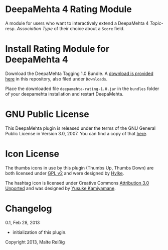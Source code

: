 # DeepaMehta 4 Rating Module

A module for users who want to interactively extend a DeepaMehta 4 _Topic_- resp. _Association Type_ of their choice about a `Score` field.

# Install Rating Module for DeepaMehta 4

Download the DeepaMehta Tagging 1.0 Bundle. A [download is provided here](https://github.com/downloads/mukil/dm4.rating/deepamehta-rating-0.1.jar) in this repository, also filed under `Downloads`.

Place the downloaded file `deepamehta-rating-1.0.jar` in the `bundles` folder of your deepamehta installation and restart DeepaMehta.

# GNU Public License

This DeepaMehta plugin is released under the terms of the GNU General Public License in Version 3.0, 2007. You can find a copy of that [here](http://www.gnu.org/licenses/gpl).

# Icon License

The thumbs icons in use by this plugin (Thumbs Up, Thumbs Down) are both licensed under [GPL v2](http://www.gnu.org/licenses/gpl-2.0.html) and were designed by [Hylke](http://www.bomahy.nl).

The hashtag icon is licensed under Creative Commons [Attribution 3.0 Unported](http://creativecommons.org/licenses/by/3.0/) and was designed by [Yusuke Kamiyamane](http://p.yusukekamiyamane.com/).

# Changelog

0.1, Feb 28, 2013

- initialization of this plugin.

Copyright 2013, Malte Reißig
